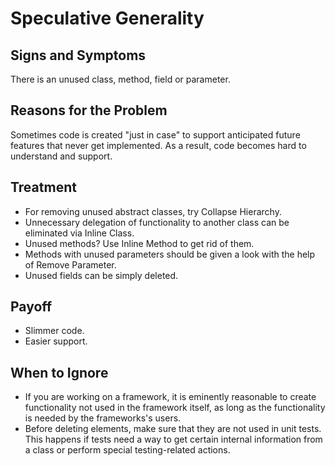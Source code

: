 Speculative Generality
======================

Signs and Symptoms
------------------

There is an unused class, method, field or parameter.

Reasons for the Problem
-----------------------

Sometimes code is created "just in case" to support anticipated future features that never get implemented. As a result, code becomes hard to understand and support.

Treatment
---------

- For removing unused abstract classes, try Collapse Hierarchy.
- Unnecessary delegation of functionality to another class can be eliminated via Inline Class.
- Unused methods? Use Inline Method to get rid of them.
- Methods with unused parameters should be given a look with the help of Remove Parameter.
- Unused fields can be simply deleted.

Payoff
------

- Slimmer code.
- Easier support.

When to Ignore
--------------

- If you are working on a framework, it is eminently reasonable to create functionality not used in the framework itself, as long as the functionality is needed by the frameworks's users.
- Before deleting elements, make sure that they are not used in unit tests. This happens if tests need a way to get certain internal information from a class or perform special testing-related actions.
